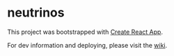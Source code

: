 # neutrinos

This project was bootstrapped with [Create React App](https://github.com/facebook/create-react-app).

For dev information and deploying, please visit the [wiki](https://github.com/dinganthony/neutrinos/wiki).

